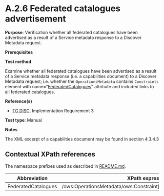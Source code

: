 # A.2.6 Federated catalogues advertisement

**Purpose**: Verification whether all federated catalogues have been advertised as a result of a Service metadata response to a Discover Metadata request.

**Prerequisites**

**Test method**

 Examine whether all federated catalogues have been advertised as a result of a Service metadata response (i.e. a capabilities document) to a Discover Metadata request; i.e. whether the ```OperationsMetadata``` contains ```Constraints``` element with name=”[FederatedCatalogues](FederatedCatalogues)” attribute and included links to all federated catalogues.

**Reference(s)**

* [TG DISC](README.md#ref_TG_DISC), Implementation Requirement 3

**Test type**: Manual

**Notes**

The XML excerpt of a capabilities document may be found in section 4.3.4.3

## Contextual XPath references

The namespace prefixes used as described in [README.md](README.md#namespaces).

Abbreviation                                               |  XPath expression
---------------------------------------------------------- | -------------------------------------------------------------------------
<a name="FederatedCatalogues"></a>FederatedCatalogues | /ows:OperationsMetadata/ows:Constraint[@name='FederatedCatalogues']
